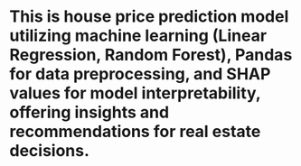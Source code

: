 # This is house price prediction model utilizing machine learning (Linear Regression, Random Forest), Pandas for data preprocessing, and SHAP values for model interpretability, offering insights and recommendations for real estate decisions.
